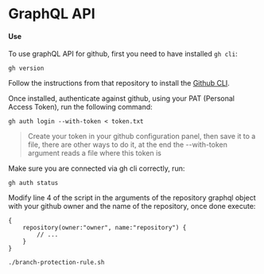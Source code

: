 # GraphQL API

#### Use

To use graphQL API for github, first you need to have installed `gh cli`:
```shell
gh version
```

Follow the instructions from that repository to install the [Github CLI](https://github.com/cli/cli).

Once installed, authenticate against github, using your PAT (Personal Access Token), run the following command:
```shell
gh auth login --with-token < token.txt
```
>
>Create your token in your github configuration panel, then save it to a file, there are other ways to do it, at the end the --with-token argument reads a file where this token is
>
>

Make sure you are connected via gh cli correctly, run:
```shell
gh auth status
```

Modify line 4 of the script in the arguments of the repository graphql object with your github owner and the name of the repository, once done execute:

```grapgql
{
    repository(owner:"owner", name:"repository") {
        // ...
    }
}
```

```shell
./branch-protection-rule.sh
```

